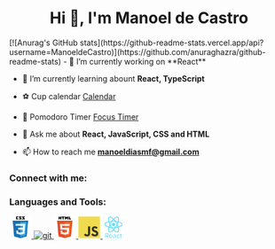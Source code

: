 <h1 align="center">Hi 👋, I'm Manoel de Castro</h1>
[![Anurag's GitHub stats](https://github-readme-stats.vercel.app/api?username=ManoeldeCastro)](https://github.com/anuraghazra/github-readme-stats)
- 🔭 I’m currently working on **React**

- 🌱 I’m currently learning abount **React, TypeScript**

- ⚽ Cup calendar [Calendar](https://manoeldecastro.github.io/Projeto-Copa/)

- 🤝 Pomodoro Timer [Focus Timer](https://manoeldecastro.github.io/Projeto-Pomodoro/)

- 💬 Ask me about **React, JavaScript, CSS and HTML**

- 📫 How to reach me **manoeldiasmf@gmail.com**

<h3 align="left">Connect with me:</h3>
<p align="left">
</p>

<h3 align="left">Languages and Tools:</h3>
<p align="left"> <a href="https://www.w3schools.com/css/" target="_blank" rel="noreferrer"> <img src="https://raw.githubusercontent.com/devicons/devicon/master/icons/css3/css3-original-wordmark.svg" alt="css3" width="40" height="40"/> </a> <a href="https://git-scm.com/" target="_blank" rel="noreferrer"> <img src="https://www.vectorlogo.zone/logos/git-scm/git-scm-icon.svg" alt="git" width="40" height="40"/> </a> <a href="https://www.w3.org/html/" target="_blank" rel="noreferrer"> <img src="https://raw.githubusercontent.com/devicons/devicon/master/icons/html5/html5-original-wordmark.svg" alt="html5" width="40" height="40"/> </a> <a href="https://developer.mozilla.org/en-US/docs/Web/JavaScript" target="_blank" rel="noreferrer"> <img src="https://raw.githubusercontent.com/devicons/devicon/master/icons/javascript/javascript-original.svg" alt="javascript" width="40" height="40"/> </a> <a href="https://reactjs.org/" target="_blank" rel="noreferrer"> <img src="https://raw.githubusercontent.com/devicons/devicon/master/icons/react/react-original-wordmark.svg" alt="react" width="40" height="40"/> </a> </p>
